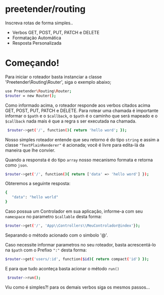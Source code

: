 # preetender/routing

Inscreva rotas de forma simples..

  - Verbos GET, POST, PUT, PATCH e DELETE
  - Formatação Automática
  - Resposta Personalizada

# Começando!
Para iniciar o roteador basta instanciar a classe 'Preetender\Routing\Router', siga o exemplo abaixo;
 ```sh
 use Preetender\Routing\Router;
 $router = new Router();
 ```

Como informado acima, o roteador responde aos verbos citados acima GET, POST, PUT, PATCH e DELETE.
Para rotear uma chamada é importante informar o `$path` e o `$callback`, o `$path` é o caminho que será mapeado e o `$callback` nada mais é que a regra s ser executada na chamada.
```sh
 $router->get('/', function(){ return 'hello word'; });
 ```
 Nosso simples roteador entende que seu retorno é do tipo `string` e assim a classe `"TextPlainRenderer"` é acionada; você é livre para edita-lá da maneira que lhe convier.
 
 Quando a responsta é do tipo `array` nosso mecanismo formata e retorna como `json`.
 ```sh
 $router->get('/', function(){ return ['data' => 'hello word'] });
 ```
 
 Obteremos a seguinte resposta: 
 ```sh
 {
    "data": "hello world"
 }
 ```
 
 Caso possua um Controlador em sua aplicação, informe-a com seu `namespace` no parametro `$callable` desta forma:
 ```sh
 $router->get('/', 'App\\Controllers\\MeuControlador@index'});
 ```
 Separando o método acionado com o simbolo '@'.
 
 Caso necessite informar parametros no seu roteador, basta acrescentá-lo na `$path` com o Prefixo `":"` desta forma:
 
 ```sh
 $router->get('users/:id', function($id){ return compact('id') });
 ```
 
 E para que tudo aconteça basta acionar o método `run()`
 
 ```sh
  $router->run();
  ```
 
 
 Viu como é simples?! para os demais verbos siga os mesmos passos...
